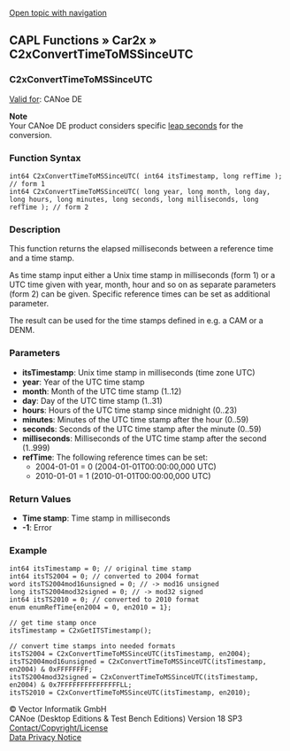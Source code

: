 [Open topic with navigation](../../../../../CANoeDEFamily.htm#Topics/CAPLFunctions/Car2x/Functions/CAPLfunctionC2xConvertTimeToMSSinceUTC.md)

## CAPL Functions » Car2x » C2xConvertTimeToMSSinceUTC

### C2xConvertTimeToMSSinceUTC

[Valid for](../../../Shared/FeatureAvailability.md): CANoe DE

**Note**  
Your CANoe DE product considers specific [leap seconds](../../../CANoeCANalyzer/Car2x/Hardware/c2xLeapSeconds.md) for the conversion.

### Function Syntax

```plaintext
int64 C2xConvertTimeToMSSinceUTC( int64 itsTimestamp, long refTime ); // form 1
int64 C2xConvertTimeToMSSinceUTC( long year, long month, long day, long hours, long minutes, long seconds, long milliseconds, long refTime ); // form 2
```

### Description

This function returns the elapsed milliseconds between a reference time and a time stamp.

As time stamp input either a Unix time stamp in milliseconds (form 1) or a UTC time given with year, month, hour and so on as separate parameters (form 2) can be given. Specific reference times can be set as additional parameter.

The result can be used for the time stamps defined in e.g. a CAM or a DENM.

### Parameters

- **itsTimestamp**: Unix time stamp in milliseconds (time zone UTC)
- **year**: Year of the UTC time stamp
- **month**: Month of the UTC time stamp (1..12)
- **day**: Day of the UTC time stamp (1..31)
- **hours**: Hours of the UTC time stamp since midnight (0..23)
- **minutes**: Minutes of the UTC time stamp after the hour (0..59)
- **seconds**: Seconds of the UTC time stamp after the minute (0..59)
- **milliseconds**: Milliseconds of the UTC time stamp after the second (1..999)
- **refTime**: The following reference times can be set:
  - 2004-01-01 = 0 (2004-01-01T00:00:00,000 UTC)
  - 2010-01-01 = 1 (2010-01-01T00:00:00,000 UTC)

### Return Values

- **Time stamp**: Time stamp in milliseconds
- **-1**: Error

### Example

```plaintext
int64 itsTimestamp = 0; // original time stamp
int64 itsTS2004 = 0; // converted to 2004 format
word itsTS2004mod16unsigned = 0; // -> mod16 unsigned
long itsTS2004mod32signed = 0; // -> mod32 signed
int64 itsTS2010 = 0; // converted to 2010 format
enum enumRefTime{en2004 = 0, en2010 = 1};

// get time stamp once
itsTimestamp = C2xGetITSTimestamp();

// convert time stamps into needed formats
itsTS2004 = C2xConvertTimeToMSSinceUTC(itsTimestamp, en2004);
itsTS2004mod16unsigned = C2xConvertTimeToMSSinceUTC(itsTimestamp, en2004) & 0xFFFFFFFF;
itsTS2004mod32signed = C2xConvertTimeToMSSinceUTC(itsTimestamp, en2004) & 0x7FFFFFFFFFFFFFFFLL;
itsTS2010 = C2xConvertTimeToMSSinceUTC(itsTimestamp, en2010);
```

© Vector Informatik GmbH  
CANoe (Desktop Editions & Test Bench Editions) Version 18 SP3  
[Contact/Copyright/License](../../../Shared/ContactCopyrightLicense.md)  
[Data Privacy Notice](https://www.vector.com/int/en/company/get-info/privacy-policy/)
